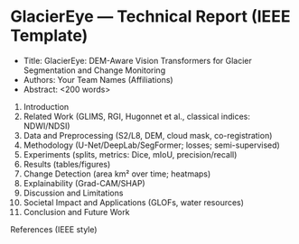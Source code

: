 # GlacierEye — Technical Report (IEEE Template)

- Title: GlacierEye: DEM-Aware Vision Transformers for Glacier Segmentation and Change Monitoring
- Authors: Your Team Names (Affiliations)
- Abstract: <200 words>

1. Introduction
2. Related Work (GLIMS, RGI, Hugonnet et al., classical indices: NDWI/NDSI)
3. Data and Preprocessing (S2/L8, DEM, cloud mask, co-registration)
4. Methodology (U-Net/DeepLab/SegFormer; losses; semi-supervised)
5. Experiments (splits, metrics: Dice, mIoU, precision/recall)
6. Results (tables/figures)
7. Change Detection (area km² over time; heatmaps)
8. Explainability (Grad-CAM/SHAP)
9. Discussion and Limitations
10. Societal Impact and Applications (GLOFs, water resources)
11. Conclusion and Future Work

References (IEEE style)
